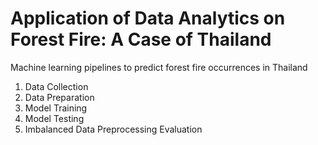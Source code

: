 # Application of Data Analytics on Forest Fire: A Case of Thailand

Machine learning pipelines to predict forest fire occurrences in Thailand

1. Data Collection
2. Data Preparation
3. Model Training
4. Model Testing
5. Imbalanced Data Preprocessing Evaluation
